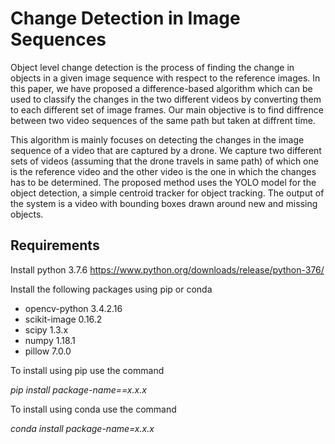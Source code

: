 # Change Detection in Image Sequences

Object level change detection is the process of finding the change in objects in a given image sequence with respect to the reference images. In this paper, we have proposed a difference-based algorithm which can be used to classify the changes in the two different videos by converting them to each different set of image frames. Our main objective is to find diffrence between two video sequences of the same path but taken at diffrent time. 

This algorithm is mainly focuses on detecting the changes in the image sequence of a video that are captured by a drone. We capture two different sets of videos (assuming that the drone travels in same path) of which one is the reference video and the other video is the one in which the changes has to be determined. The proposed method uses the YOLO model for the object detection, a simple centroid tracker for object tracking. The output of the system is a video with bounding boxes drawn around new and missing objects.


## Requirements
Install python 3.7.6
https://www.python.org/downloads/release/python-376/

Install the following packages using pip or conda
- opencv-python 3.4.2.16
- scikit-image 0.16.2
- scipy 1.3.x
- numpy 1.18.1
- pillow 7.0.0

To install using pip use the command

*pip install package-name==x.x.x*

To install using conda use the command

*conda install package-name=x.x.x*
